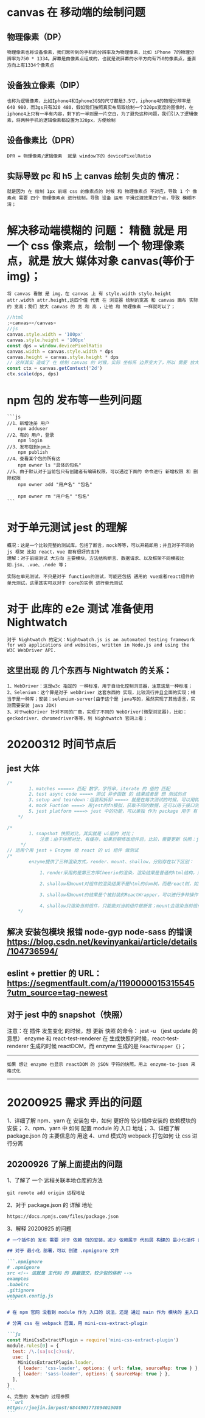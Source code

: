 # canvas 在 移动端的绘制问题

## 物理像素（DP）

    物理像素也称设备像素，我们常听到的手机的分辨率及为物理像素，比如 iPhone 7的物理分辨率为750 * 1334。屏幕是由像素点组成的，也就是说屏幕的水平方向有750的像素点，垂直方向上有1334个像素点

## 设备独立像素（DIP）

    也称为逻辑像素，比如Iphone4和Iphone3GS的尺寸都是3.5寸，iphone4的物理分辨率是640 980，而3gs只有320 480，假如我们按照真实布局取绘制一个320px宽度的图像时，在iphone4上只有一半有内容，剩下的一半则是一片空白，为了避免这种问题，我们引入了逻辑像素，将两种手机的逻辑像素都设置为320px，方便绘制

## 设备像素比（DPR）

    DPR = 物理像素/逻辑像素  就是 window下的 devicePixelRatio

## 实际导致 pc 和 h5 上 canvas 绘制 失贞的 情况：

    就是因为 在 绘制 1px 前端 css 的像素点的 时候 和 物理像素点 不对应，导致 1 个 像素点 需要 四个 物理像素点 进行绘制，导致 设备 运用 平滑过渡效果四个点，导致 模糊不清；

# 解决移动端模糊的 问题： 精髓 就是 用 一个 css 像素点，绘制 一个 物理像素 点，就是 放大 媒体对象 canvas(等价于 img)；

    将 canvas 看做 是 img，在 canvas 上 有 style.width style.height attr.width attr.height,这四个值 代表 在 浏览器 绘制的宽高 和 canvas 画布 实际 的 宽高；我们 放大 canvas 的 宽 和 高 ，让他 和 物理像素 一样就可以了；

```js
//html
;<canvas></canvas>
//js
canvas.style.width = '100px'
canvas.style.height = '100px'
const dps = window.devicePixelRatio
canvas.width = canvas.style.width * dps
canvas.height = canvas.style.height * dps
// 这样其实 造成了 在 绘制 canvas 的 时候，实际 坐标系 边界变大了，所以 需要 放大 坐标系,让 坐标系的 边界点 (最大的 x，y) 不变
const ctx = canvas.getContext('2d')
ctx.scale(dps, dps)
```

# npm 包的 发布等一些列问题

    ```js
    //1、新增注册 用户
        npm adduser
    //2、有的 用户，登录
        npm login
    //3、发布包到npm上
        npm publish
    //4、查看某个包的所有这
        npm owner ls "具体的包名"
    //5、由于默认对于当前包只有创建者有编辑权限，可以通过下面的 命令进行 新增权限 和 删除权限
        npm owner add "用户名" "包名"

        npm owner rm "用户名" "包名"
    ```

# 对于单元测试 jest 的理解

    概况：这是一个比较完整的测试库，包括了断言，mock等等，可以开箱即用；并且对于不同的 js 框架 比如 react，vue 都有很好的支持
    理解：对于前端测试 大方向 主要模块，方法结构断言、数据请求、以及框架不同模板比如.jsx、.vue、.node 等；

    实际在单元测试，不只是对于 function的测试，可能还包括 通用的 vue或者react组件的单元测试，这里其实可以对于 core的实例 进行单元测试

# 对于 此库的 e2e 测试 准备使用 Nightwatch

    对于 Nightwatch 的定义：Nightwatch.js is an automated testing framework for web applications and websites, written in Node.js and using the W3C WebDriver API.

## 这里出现 的 几个东西与 Nightwatch 的关系：

    1、WebDriver：这是w3c 指定的 一种标准，用于自动化控制浏览器，注意这是一种标准；
    2、Selenium：这个算是对于 webDriver 这套东西的 实现，比较流行并且全面的实现；相当于是一种库；安装：selenium-server(由于这个是 java写的，虽然实现了其他语言，实测需要安装 java JDK)
    3、对于webDriver 针对不同的厂商，实现了不同的 WebDriver(微型浏览器)，比如：geckodriver、chromedriver等等，到 Nightwatch 官网上看；

# 20200312 时间节点后

## jest 大体

```js
/* 
        1、matches =====> 匹配 数字，字符串，iterate 的 值的 匹配
        2、test async code ====> 测试 异步函数 的 结果或者是 想 测试的点
        3、setup and teardown：组装和拆卸 ====> 就是在每次测试的时候，可以用钩子一样的东西，写一次数据多次用beforeEach,afterEach
        4、mock Fuction ====> 用jest的fn模拟，获取不同的数据，还可以用于接口测试
        5、jest platform ====> jest 中的功能，可以单独 作为 package 用于 有 特征的功能；
    */
```

```js
/* 
        1、snapshot 快照对比，其实就是 ui层的 对比；
            注意：由于快照对比，有缓存，如果后期修改组件后，比较，需要更新 快照：jest --updateSnapshot
     */
// 运用个用 jest + Enzyme 给 react 的 ui 组件 做测试
/* 
        enzyme提供了三种渲染方式，render、mount、shallow，分别存在以下区别：

            1、render采用的是第三方库Cheerio的渲染，渲染结果是普通的html结构，对于snapshot使用render比较合适。

            2、shallow和mount对组件的渲染结果不是html的dom树，而是react树，如果你chrome装了react devtool插件，他的渲染结果就是react devtool tab下查看的组件结构，而render函数的结果是element tab下查看的结果。

            3、shallow和mount的结果是个被封装的ReactWrapper，可以进行多种操作，譬如find()、parents()、children()等选择器进行元素查找；state()、props()进行数据查找，setState()、setprops()操作数据；simulate()模拟事件触发。

            4、shallow只渲染当前组件，只能能对当前组件做断言；mount会渲染当前组件以及所有子组件，对所有子组件也可以做上述操作。一般交互测试都会关心到子组件，我使用的都是mount。但是mount耗时更长，内存啥的也都占用的更多，如果没必要操作和断言子组件，可以使用shallow。
    */
```

## 解决 安装包模块 报错 node-gyp node-sass 的错误 https://blog.csdn.net/kevinyankai/article/details/104736594/

## eslint + prettier 的 URL： https://segmentfault.com/a/1190000015315545?utm_source=tag-newest

## 对于 jest 中的 snapshot（快照）

注意：在 插件 发生变化 的时候，想 更新 快照 的命令： jest -u （jest update 的意思）
enzyme 和 react-test-renderer 在 生成快照的时候，react-test-renderer 生成的时候 reactDOM，而 enzyme 生成的是 `ReactWrapper {}`；

---

    如果 想让 enzyme 也显示 reactDOM 的 jSON 字符的快照，用上 enzyme-to-json 来 格式化

---

# 20200925 需求 弄出的问题

1、详细了解 npm、yarn 在 安装包 中，如何 更好的 较少插件安装的 依赖模块的 安装；
2、npm、yarn 中 如何 配置 module 的 入口 地址；
3、详细了解 package.json 的 主要信息的 用途
4、umd 模式的 webpack 打包如何 让 css 进行分离

## 20200926 了解上面提出的问题

1、了解了 一个 远程关联本地仓库的方法

```shell
git remote add origin 远程地址
```

2、对于 package.json 的 详解 地址

```url
https://docs.npmjs.com/files/package.json
```

3、解释 20200925 的问题

````md
# 一个插件的 发布 需要 对于 依赖 包的安装，减少 依赖属于 代码层 构建的 最小化插件 部署

## 对于 最小化 部署，可以 创建 .npmignore 文件

```.npmignore
# .npmignore
src <!-- 这就是 主代码 的 屏蔽提交，较少包的体积 -->
examples
.babelrc
.gitignore
webpack.config.js
```

# 在 npm 官网 没看到 module 作为 入口的 说法，还是 通过 main 作为 模块的 主入口，这里 可以 将 打包生成 好的 dist 文件的 ql-stockmarket.min.js 作为 主入口，就不需要 去 安装过多 的依赖了

# 分离 css 在 webpack 层面，用 mini-css-extract-plugin

```js
const MiniCssExtractPlugin = require('mini-css-extract-plugin')
module.rules[0] = {
  test: /\.(sa|sc|c)ss$/,
  use: [
    MiniCssExtractPlugin.loader,
    { loader: 'css-loader', options: { url: false, sourceMap: true } },
    { loader: 'sass-loader', options: { sourceMap: true } },
  ],
}
```
4、完整的 发布包的 过程参照
```url
https://juejin.im/post/6844903773094019080
```
